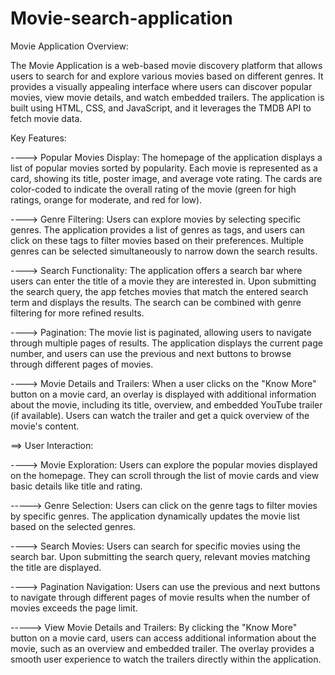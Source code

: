 # Movie-search-application
Movie Application Overview:

The Movie Application is a web-based movie discovery platform that allows users to search for and explore various movies based on different genres. It provides a visually appealing interface where users can discover popular movies, view movie details, and watch embedded trailers. The application is built using HTML, CSS, and JavaScript, and it leverages the TMDB API to fetch movie data.

Key Features:

----> Popular Movies Display: The homepage of the application displays a list of popular movies sorted by popularity. Each movie is represented as a card, showing its title, poster image, and average vote rating. The cards are color-coded to indicate the overall rating of the movie (green for high ratings, orange for moderate, and red for low).

----> Genre Filtering: Users can explore movies by selecting specific genres. The application provides a list of genres as tags, and users can click on these tags to filter movies based on their preferences. Multiple genres can be selected simultaneously to narrow down the search results.

----> Search Functionality: The application offers a search bar where users can enter the title of a movie they are interested in. Upon submitting the search query, the app fetches movies that match the entered search term and displays the results. The search can be combined with genre filtering for more refined results.

----> Pagination: The movie list is paginated, allowing users to navigate through multiple pages of results. The application displays the current page number, and users can use the previous and next buttons to browse through different pages of movies.

----> Movie Details and Trailers: When a user clicks on the "Know More" button on a movie card, an overlay is displayed with additional information about the movie, including its title, overview, and embedded YouTube trailer (if available). Users can watch the trailer and get a quick overview of the movie's content.

==> User Interaction:

---->  Movie Exploration: Users can explore the popular movies displayed on the homepage. They can scroll through the list of movie cards and view basic details like title and rating.

-----> Genre Selection: Users can click on the genre tags to filter movies by specific genres. The application dynamically updates the movie list based on the selected genres.

---->  Search Movies: Users can search for specific movies using the search bar. Upon submitting the search query, relevant movies matching the title are displayed.

---->  Pagination Navigation: Users can use the previous and next buttons to navigate through different pages of movie results when the number of movies exceeds the page limit.

-----> View Movie Details and Trailers: By clicking the "Know More" button on a movie card, users can access additional information about the movie, such as an overview and embedded trailer. The overlay provides a smooth user experience to watch the trailers directly within the application.



